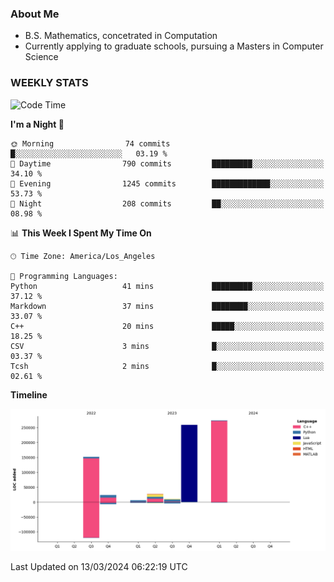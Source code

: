 ### About Me

- B.S. Mathematics, concetrated in Computation
- Currently applying to graduate schools, pursuing a Masters in Computer Science


### WEEKLY STATS
<!--START_SECTION:waka-->
![Code Time](http://img.shields.io/badge/Code%20Time-52%20hrs%2032%20mins-blue)

**I'm a Night 🦉** 

```text
🌞 Morning                74 commits          █░░░░░░░░░░░░░░░░░░░░░░░░   03.19 % 
🌆 Daytime                790 commits         █████████░░░░░░░░░░░░░░░░   34.10 % 
🌃 Evening                1245 commits        █████████████░░░░░░░░░░░░   53.73 % 
🌙 Night                  208 commits         ██░░░░░░░░░░░░░░░░░░░░░░░   08.98 % 
```


📊 **This Week I Spent My Time On** 

```text
🕑︎ Time Zone: America/Los_Angeles

💬 Programming Languages: 
Python                   41 mins             █████████░░░░░░░░░░░░░░░░   37.12 % 
Markdown                 37 mins             ████████░░░░░░░░░░░░░░░░░   33.07 % 
C++                      20 mins             █████░░░░░░░░░░░░░░░░░░░░   18.25 % 
CSV                      3 mins              █░░░░░░░░░░░░░░░░░░░░░░░░   03.37 % 
Tcsh                     2 mins              █░░░░░░░░░░░░░░░░░░░░░░░░   02.61 % 
```

**Timeline**

![Lines of Code chart](https://raw.githubusercontent.com/nickocruzm/nickocruzm/main/assets/bar_graph.png)


 Last Updated on 13/03/2024 06:22:19 UTC
<!--END_SECTION:waka-->
